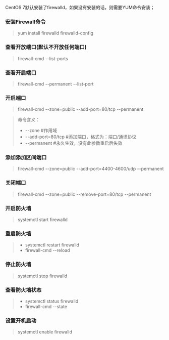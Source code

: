 CentOS 7默认安装了firewalld，如果没有安装的话，则需要YUM命令安装；

### 安装Firewall命令
> yum install firewalld firewalld-config

### 查看开放端口(默认不开放任何端口)
> firewall-cmd --list-ports

### 查看开启端口
> firewall-cmd --permanent --list-port

### 开启端口
> firewall-cmd --zone=public --add-port=80/tcp --permanent

> 命令含义：
> * --zone #作用域
> * --add-port=80/tcp #添加端口，格式为：端口/通讯协议
> * --permanent #永久生效，没有此参数重启后失效

### 添加添加区间端口
> firewall-cmd --zone=public --add-port=4400-4600/udp --permanent

### 关闭端口
> firewall-cmd --zone=public --remove-port=80/tcp --permanent

### 开启防火墙
> systemctl start firewalld
### 重启防火墙
> * systemctl restart firewalld
> * firewall-cmd --reload

### 停止防火墙
> systemctl stop firewalld

### 查看防火墙状态
> * systemctl status firewalld
> * firewall-cmd --state

### 设置开机启动
> systemctl enable firewalld

